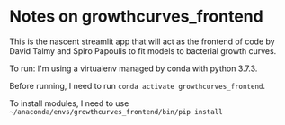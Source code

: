 # Notes on growthcurves_frontend

This is the nascent streamlit app that will act as the frontend of code by David Talmy and Spiro Papoulis to fit models to bacterial growth curves.

To run: I'm using a virtualenv managed by conda with python 3.7.3. 

Before running, I need to run `conda activate growthcurves_frontend`. 

To install modules, I need to use `~/anaconda/envs/growthcurves_frontend/bin/pip install`
